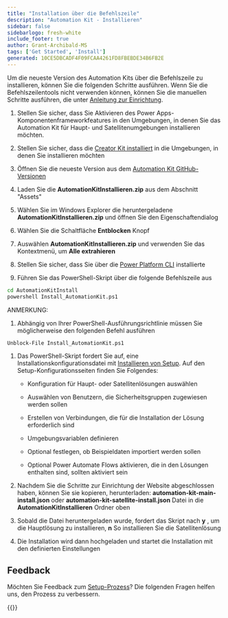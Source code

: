 ```yaml
---
title: "Installation über die Befehlszeile"
description: "Automation Kit - Installieren"
sidebar: false
sidebarlogo: fresh-white
include_footer: true
author: Grant-Archibald-MS
tags: ['Get Started', 'Install']
generated: 10CE5DBCADF4F09FCAA4261FD8FBEBDE34B6FB2E
---
```


Um die neueste Version des Automation Kits über die Befehlszeile zu installieren, können Sie die folgenden Schritte ausführen. Wenn Sie die Befehlszeilentools nicht verwenden können, können Sie die manuellen Schritte ausführen, die unter [Anleitung zur Einrichtung](https://learn.microsoft.com/power-automate/guidance/automation-kit/setup/prerequisites).

1. Stellen Sie sicher, dass Sie <a ref='https://learn.microsoft.com/power-apps/developer/component-framework/component-framework-for-canvas-apps#enable-the-power-apps-component-framework-feature' target="_blank">Aktivieren des Power Apps-Komponentenframeworkfeatures</a> in den Umgebungen, in denen Sie das Automation Kit für Haupt- und Satellitenumgebungen installieren möchten.

1. Stellen Sie sicher, dass die <a href="https://appsource.microsoft.com/product/dynamics-365/microsoftpowercatarch.creatorkit1?tab=Reviews" target="_blank">Creator Kit installiert</a> in die Umgebungen, in denen Sie installieren möchten

1. Öffnen Sie die neueste Version aus dem <a href="https://github.com/microsoft/powercat-automation-kit/releases" target="_blank">Automation Kit GitHub-Versionen</a>

1. Laden Sie die **AutomationKitInstallieren.zip** aus dem Abschnitt "Assets"

1. Wählen Sie im Windows Explorer die heruntergeladene **AutomationKitInstallieren.zip** und öffnen Sie den Eigenschaftendialog

1. Wählen Sie die Schaltfläche **Entblocken** Knopf

1. Auswählen **AutomationKitInstallieren.zip** und verwenden Sie das Kontextmenü, um **Alle extrahieren**

1. Stellen Sie sicher, dass Sie über die <a href="https://learn.microsoft.com/power-platform/developer/cli/introduction" target="_blank">Power Platform CLI</a> installierte

1. Führen Sie das PowerShell-Skript über die folgende Befehlszeile aus

```cmd
cd AutomationKitInstall
powershell Install_AutomationKit.ps1
```

ANMERKUNG:
1. Abhängig von Ihrer PowerShell-Ausführungsrichtlinie müssen Sie möglicherweise den folgenden Befehl ausführen

```cmd
Unblock-File Install_AutomationKit.ps1
```

1. Das PowerShell-Skript fordert Sie auf, eine Installationskonfigurationsdatei mit [Installieren von Setup](/de/get-started/setup). Auf den Setup-Konfigurationsseiten finden Sie Folgendes:

    - Konfiguration für Haupt- oder Satellitenlösungen auswählen
   
    - Auswählen von Benutzern, die Sicherheitsgruppen zugewiesen werden sollen
   
    - Erstellen von Verbindungen, die für die Installation der Lösung erforderlich sind
    
    - Umgebungsvariablen definieren
    
    - Optional festlegen, ob Beispieldaten importiert werden sollen
    
    - Optional Power Automate Flows aktivieren, die in den Lösungen enthalten sind, sollten aktiviert sein

1. Nachdem Sie die Schritte zur Einrichtung der Website abgeschlossen haben, können Sie sie kopieren, herunterladen: **automation-kit-main-install.json** oder **automation-kit-satellite-install.json** Datei in die **AutomationKitInstallieren** Ordner oben

1. Sobald die Datei heruntergeladen wurde, fordert das Skript nach **y** , um die Hauptlösung zu installieren, **n** So installieren Sie die Satellitenlösung

1. Die Installation wird dann hochgeladen und startet die Installation mit den definierten Einstellungen

## Feedback

Möchten Sie Feedback zum [Setup-Prozess](/de/get-started/setup)? Die folgenden Fragen helfen uns, den Prozess zu verbessern.

{{<questions name="/content/de/get-started/setup-feedback.json" completed="Vielen Dank für Ihr Feedback" showNavigationButtons="false" locale="de">}}

